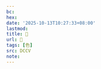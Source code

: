 ```yaml
---
bc:
hex:
date: '2025-10-13T10:27:33+08:00'
lastmod:
title: 􁛵
url: 􁛵
tags: [色]
src: DCCV
note:
---
```

